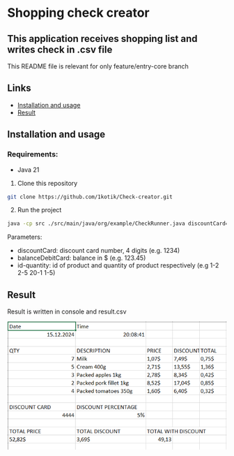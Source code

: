 # Shopping check creator
## This application receives shopping list and writes check in .csv file
This README file is relevant for only feature/entry-core branch
## Links
- [Installation and usage](#installation)
- [Result](#result)

## Installation and usage

### Requirements:
- Java 21

1. Clone this repository
```bash
git clone https://github.com/1kotik/Check-creator.git
 ```
2. Run the project
```bash
java -cp src ./src/main/java/org/example/CheckRunner.java discountCard=xxxx balanceDebitCard=xxxx id-quantity id-quantity ...
```
Parameters:
- discountCard: discount card number, 4 digits (e.g. 1234)
- balanceDebitCard: balance in $ (e.g. 123.45)
- id-quantity: id of product and quantity of product respectively (e.g 1-2 2-5 20-1 1-5)

## Result

Result is written in console and result.csv

![usage.png](src/main/resources/usage.png)